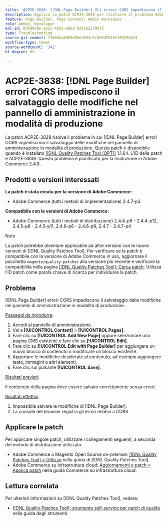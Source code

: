```yaml
---
title: 'ACP2E-3838: [!DNL Page Builder] Gli errori CORS impediscono il salvataggio delle modifiche nel pannello di amministrazione in modalità di produzione'
description: Applica la patch ACP2E-3838 per risolvere il problema Adobe Commerce, in cui [!DNL Page Builder] gli errori CORS impediscono il salvataggio delle modifiche nel pannello di amministrazione in modalità di produzione.
feature: Page Builder, Page Content, Admin Workspace
role: Admin, Developer
exl-id: 0d590c0e-e21c-4553-a0a3-9332e22796f3
type: Troubleshooting
source-git-commit: 7fdb02a6d89d50ea593c5fd99d78101f89198424
workflow-type: tm+mt
source-wordcount: '342'
ht-degree: 0%

---
```


# ACP2E-3838: [!DNL Page Builder] errori CORS impediscono il salvataggio delle modifiche nel pannello di amministrazione in modalità di produzione

La patch ACP2E-3838 risolve il problema in cui [!DNL Page Builder] errori CORS impediscono il salvataggio delle modifiche nel pannello di amministrazione in modalità di produzione. Questa patch è disponibile quando è installato [[!DNL Quality Patches Tool (QPT)]](/help/tools/quality-patches-tool/quality-patches-tool-to-self-serve-quality-patches.md) 1.1.64. L’ID della patch è ACP2E-3838. Questo problema è pianificato per la risoluzione in Adobe Commerce 2.4.8.

## Prodotti e versioni interessati

**La patch è stata creata per la versione di Adobe Commerce:**

* Adobe Commerce (tutti i metodi di implementazione) 2.4.7-p3

**Compatibile con le versioni di Adobe Commerce:**

* Adobe Commerce (tutti i metodi di distribuzione) 2.4.4-p9 - 2.4.4-p12, 2.4.5-p8 - 2.4.5-p11, 2.4.6-p6 - 2.4.6-p9, 2.4.7 - 2.4.7-p4

>[!NOTE]
>
>La patch potrebbe diventare applicabile ad altre versioni con le nuove versioni di [!DNL Quality Patches Tool]. Per verificare se la patch è compatibile con la versione di Adobe Commerce in uso, aggiornare il pacchetto `magento/quality-patches` alla versione più recente e verificare la compatibilità nella pagina [[!DNL Quality Patches Tool]: Cerca patch](https://experienceleague.adobe.com/tools/commerce-quality-patches/index.html?lang=it). Utilizza l’ID patch come parola chiave di ricerca per individuare la patch.

## Problema

[!DNL Page Builder] errori CORS impediscono il salvataggio delle modifiche nel pannello di amministrazione in modalità di produzione.

<u>Passaggi da riprodurre</u>:

1. Accedi al pannello di amministrazione.
1. Vai a **[!UICONTROL Content]** > **[!UICONTROL Pages]**.
1. Fare clic su **[!UICONTROL Add New Page]** oppure selezionare una pagina CMS esistente e fare clic su **[!UICONTROL Edit]**.
1. Fare clic su **[!UICONTROL Edit with Page Builder]** per aggiungere un nuovo blocco di contenuto o modificare un blocco esistente.
1. Apportare le modifiche desiderate al contenuto, ad esempio aggiungere testo, immagini o altri elementi.
1. Fare clic sul pulsante **[!UICONTROL Save]**.

<u>Risultati previsti</u>:

Il contenuto della pagina deve essere salvato correttamente senza errori.

<u>Risultati effettivi</u>:

1. Impossibile salvare le modifiche di [!DNL Page Builder].
1. La console del browser registra gli errori relativi a CORS.

## Applicare la patch

Per applicare singole patch, utilizzare i collegamenti seguenti, a seconda del metodo di distribuzione utilizzato:

* Adobe Commerce o Magento Open Source on-premise: [[!DNL Quality Patches Tool] > Utilizzo](/help/tools/quality-patches-tool/usage.md) nella guida di [!DNL Quality Patches Tool].
* Adobe Commerce su infrastruttura cloud: [Aggiornamenti e patch > Applica patch](https://experienceleague.adobe.com/docs/commerce-cloud-service/user-guide/develop/upgrade/apply-patches.html?lang=it) nella guida Commerce su infrastruttura cloud.

## Lettura correlata

Per ulteriori informazioni su [!DNL Quality Patches Tool], vedere:

* [[!DNL Quality Patches Tool]: strumento self-service per patch di qualità](/help/tools/quality-patches-tool/quality-patches-tool-to-self-serve-quality-patches.md) nella guida degli strumenti.
